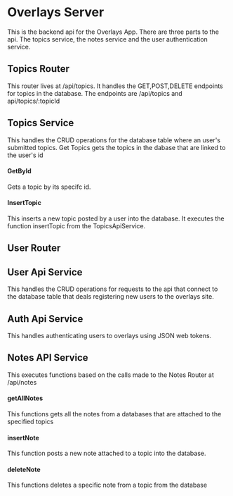 # Overlays Server

This is the backend api for the Overlays App.
There are three parts to the api.
The topics service, the notes service and the user authentication service.

## Topics Router
This router lives at /api/topics.
It handles the GET,POST,DELETE endpoints for topics in the database.
The endpoints are /api/topics and api/topics/:topicId



## Topics Service
This handles the CRUD operations for the database table where an user's submitted topics.
Get Topics gets the topics in the dabase that are linked to the user's id

#### GetById 
Gets a topic by its specifc id.
#### InsertTopic 
This inserts a new topic posted by a user into the database. It executes the function insertTopic from the TopicsApiService.


## User Router


## User Api Service
This handles the CRUD operations for requests to the api that connect to the database table that deals 
registering new users to the overlays site.


## Auth Api Service
This handles authenticating users to overlays using JSON web tokens.

## Notes API Service
This executes functions based on the calls made to the Notes Router at /api/notes

#### getAllNotes
This functions gets all the notes from a databases that are attached to the specified topics

#### insertNote
This function posts a new note attached to a topic into the database.

#### deleteNote
This functions deletes a specific note from a topic from the database
